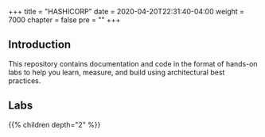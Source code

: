 +++
title = "HASHICORP"
date = 2020-04-20T22:31:40-04:00
weight = 7000
chapter = false
pre = ""
+++

## Introduction

This repository contains documentation and code in the format of hands-on labs to help you learn, measure, and build using architectural best practices.

## Labs

{{% children depth="2" %}}
